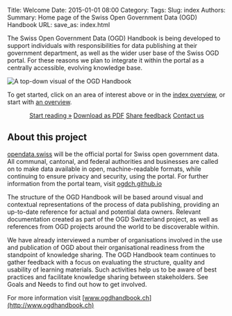 Title: Welcome
Date: 2015-01-01 08:00
Category:
Tags:
Slug: index
Authors:
Summary: Home page of the Swiss Open Government Data (OGD) Handbook
URL:
save_as: index.html

The Swiss Open Government Data (OGD) Handbook is being developed to support individuals with responsibilities for data publishing at their government department, as well as the wider user base of the Swiss OGD portal. For these reasons we plan to integrate it within the portal as a centrally accessible, evolving knowledge base.

![A top-down visual of the OGD Handbook](images/splash-2015-11-04.png)

To get started, click on an area of interest above or in the [index overview](handbook/chapters), or start with [an overview](handbook/Home).

<center style="margin-bottom:2em">
	<a class="btn btn-primary btn-large" href="handbook/Home.html">Start reading »</a>
	<a class="btn btn-warning btn-large" href="#" disabled>Download as PDF</a>
	<a class="btn btn-success btn-large" href="http://www.ogdhandbook.ch/survey">Share feedback</a>
	<a class="btn btn-default btn-large" href="mailto:info@ogdhandbook.ch">Contact us</a>
</center>

## About this project

[opendata.swiss](http://opendata.swiss) will be the official portal for Swiss open government data. All communal, cantonal, and federal authorities and businesses are called on to make data available in open, machine-readable formats, while continuing to ensure privacy and security, using the portal. For further information from the portal team, visit [ogdch.github.io](http://ogdch.github.io)

The structure of the OGD Handbook will be based around visual and contextual representations of the process of data publishing, providing an up-to-date reference for actual and potential data owners. Relevant documentation created as part of the OGD Switzerland project, as well as references from OGD projects around the world to be discoverable within.

We have already interviewed a number of organisations involved in the use and publication of OGD about their organisational readiness from the standpoint of knowledge sharing. The OGD Handbook team continues to gather feedback with a focus on evaluating the structure, quality and usability of learning materials. Such activities help us to be aware of best practices and facilitate knowledge sharing between stakeholders. See Goals and Needs to find out how to get involved.

For more information visit [www.ogdhandbook.ch](http://www.ogdhandbook.ch)
